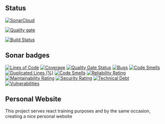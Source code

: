 ## Status

[![SonarCloud](https://sonarcloud.io/images/project_badges/sonarcloud-white.svg)](https://sonarcloud.io/dashboard?id=probakilla_PersonalWebsite)

[![Quality gate](https://sonarcloud.io/api/project_badges/quality_gate?project=probakilla_PersonalWebsite)](https://sonarcloud.io/dashboard?id=probakilla_PersonalWebsite)

[![Build Status](https://travis-ci.com/probakilla/PersonalWebsite.svg?branch=master)](https://travis-ci.com/probakilla/PersonalWebsite)

## Sonar badges

[![Lines of Code](https://sonarcloud.io/api/project_badges/measure?project=probakilla_PersonalWebsite&metric=ncloc)](https://sonarcloud.io/dashboard?id=probakilla_PersonalWebsite) [![Coverage](https://sonarcloud.io/api/project_badges/measure?project=probakilla_PersonalWebsite&metric=coverage)](https://sonarcloud.io/dashboard?id=probakilla_PersonalWebsite) [![Quality Gate Status](https://sonarcloud.io/api/project_badges/measure?project=probakilla_PersonalWebsite&metric=alert_status)](https://sonarcloud.io/dashboard?id=probakilla_PersonalWebsite) [![Bugs](https://sonarcloud.io/api/project_badges/measure?project=probakilla_PersonalWebsite&metric=bugs)](https://sonarcloud.io/dashboard?id=probakilla_PersonalWebsite) [![Code Smells](https://sonarcloud.io/api/project_badges/measure?project=probakilla_PersonalWebsite&metric=code_smells)](https://sonarcloud.io/dashboard?id=probakilla_PersonalWebsite) [![Duplicated Lines (%)](https://sonarcloud.io/api/project_badges/measure?project=probakilla_PersonalWebsite&metric=duplicated_lines_density)](https://sonarcloud.io/dashboard?id=probakilla_PersonalWebsite) [![Code Smells](https://sonarcloud.io/api/project_badges/measure?project=probakilla_PersonalWebsite&metric=code_smells)](https://sonarcloud.io/dashboard?id=probakilla_PersonalWebsite) [![Reliability Rating](https://sonarcloud.io/api/project_badges/measure?project=probakilla_PersonalWebsite&metric=reliability_rating)](https://sonarcloud.io/dashboard?id=probakilla_PersonalWebsite) [![Maintainability Rating](https://sonarcloud.io/api/project_badges/measure?project=probakilla_PersonalWebsite&metric=sqale_rating)](https://sonarcloud.io/dashboard?id=probakilla_PersonalWebsite) [![Security Rating](https://sonarcloud.io/api/project_badges/measure?project=probakilla_PersonalWebsite&metric=security_rating)](https://sonarcloud.io/dashboard?id=probakilla_PersonalWebsite) [![Technical Debt](https://sonarcloud.io/api/project_badges/measure?project=probakilla_PersonalWebsite&metric=sqale_index)](https://sonarcloud.io/dashboard?id=probakilla_PersonalWebsite) [![Vulnerabilities](https://sonarcloud.io/api/project_badges/measure?project=probakilla_PersonalWebsite&metric=vulnerabilities)](https://sonarcloud.io/dashboard?id=probakilla_PersonalWebsite)

## Personal Website

This project serves react training purposes and by the same occasion, creating a nice personal website
